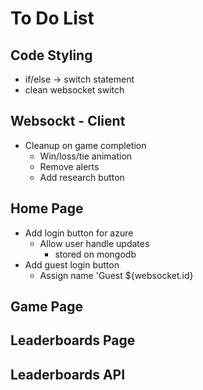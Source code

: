 # To Do List

## Code Styling
- if/else -> switch statement
- clean websocket switch

## Websockt - Client
- Cleanup on game completion
  - Win/loss/tie animation
  - Remove alerts
  - Add research button

## Home Page
- Add login button for azure
  - Allow user handle updates
    - stored on mongodb
- Add guest login button
  - Assign name 'Guest ${websocket.id}

## Game Page

## Leaderboards Page

## Leaderboards API